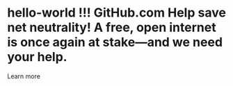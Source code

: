 # hello-world !!! GitHub.com Help save net neutrality! A free, open internet is once again at stake—and we need your help.
Learn more
